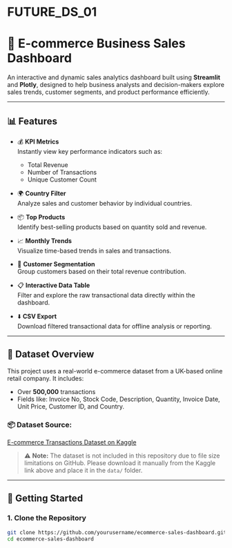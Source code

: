 # FUTURE_DS_01
# 🛒 E-commerce Business Sales Dashboard

An interactive and dynamic sales analytics dashboard built using **Streamlit** and **Plotly**, designed to help business analysts and decision-makers explore sales trends, customer segments, and product performance efficiently.

---

## 📊 Features

- 💰 **KPI Metrics**  
  Instantly view key performance indicators such as:
  - Total Revenue
  - Number of Transactions
  - Unique Customer Count

- 🌍 **Country Filter**  
  Analyze sales and customer behavior by individual countries.

- 📦 **Top Products**  
  Identify best-selling products based on quantity sold and revenue.

- 📈 **Monthly Trends**  
  Visualize time-based trends in sales and transactions.

- 👥 **Customer Segmentation**  
  Group customers based on their total revenue contribution.

- 📋 **Interactive Data Table**  
  Filter and explore the raw transactional data directly within the dashboard.

- ⬇️ **CSV Export**  
  Download filtered transactional data for offline analysis or reporting.

---

## 🧠 Dataset Overview

This project uses a real-world e-commerce dataset from a UK-based online retail company. It includes:

- Over **500,000** transactions  
- Fields like: Invoice No, Stock Code, Description, Quantity, Invoice Date, Unit Price, Customer ID, and Country.

### 📦 Dataset Source:
[E-commerce Transactions Dataset on Kaggle](https://www.kaggle.com/datasets/carrie1/ecommerce-data)

> ⚠️ **Note:** The dataset is not included in this repository due to file size limitations on GitHub. Please download it manually from the Kaggle link above and place it in the `data/` folder.

---

## 🚀 Getting Started

### 1. Clone the Repository

```bash
git clone https://github.com/yourusername/ecommerce-sales-dashboard.git
cd ecommerce-sales-dashboard
